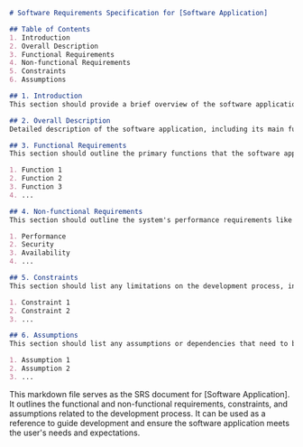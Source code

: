 ```markdown
# Software Requirements Specification for [Software Application]

## Table of Contents
1. Introduction
2. Overall Description
3. Functional Requirements
4. Non-functional Requirements
5. Constraints
6. Assumptions

## 1. Introduction
This section should provide a brief overview of the software application, its purpose, and its intended audience.

## 2. Overall Description
Detailed description of the software application, including its main functions, interfaces, and interactions with other systems.

## 3. Functional Requirements
This section should outline the primary functions that the software application is expected to perform. This includes user interactions with the system and the system's response to each action. 

1. Function 1
2. Function 2
3. Function 3
4. ...

## 4. Non-functional Requirements
This section should outline the system's performance requirements like speed, response time, as well as security, availability, and reliability requirements. 

1. Performance
2. Security
3. Availability
4. ...

## 5. Constraints
This section should list any limitations on the development process, including budget, time, technology limitations, and platform dependencies.

1. Constraint 1
2. Constraint 2
3. ...

## 6. Assumptions
This section should list any assumptions or dependencies that need to be considered during the development process.

1. Assumption 1
2. Assumption 2
3. ...
```

This markdown file serves as the SRS document for [Software Application]. It outlines the functional and non-functional requirements, constraints, and assumptions related to the development process. It can be used as a reference to guide development and ensure the software application meets the user's needs and expectations.